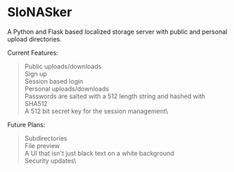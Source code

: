 # SloNASker
A Python and Flask based localized storage server with public and personal upload directories.

Current Features:
>Public uploads/downloads\
>Sign up\
>Session based login\
>Personal uploads/downloads\
>Passwords are salted with a 512 length string and hashed with SHA512\
>A 512 bit secret key for the session management\

Future Plans:
>Subdirectories\
>File preview\
>A UI that isn't just black text on a white background\
>Security updates\
